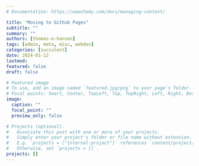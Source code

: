 ```yaml
---
# Documentation: https://wowchemy.com/docs/managing-content/

title: "Moving to Github Pages"
subtitle: ""
summary: ""
authors: [thomas-e-hansen]
tags: [admin, meta, misc, webdev]
categories: [succulent]
date: 2024-01-12
lastmod:
featured: false
draft: false

# Featured image
# To use, add an image named `featured.jpg/png` to your page's folder.
# Focal points: Smart, Center, TopLeft, Top, TopRight, Left, Right, BottomLeft, Bottom, BottomRight.
image:
  caption: ""
  focal_point: ""
  preview_only: false

# Projects (optional).
#   Associate this post with one or more of your projects.
#   Simply enter your project's folder or file name without extension.
#   E.g. `projects = ["internal-project"]` references `content/project/deep-learning/index.md`.
#   Otherwise, set `projects = []`.
projects: []
---
```

